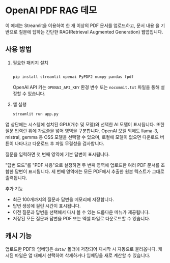 # OpenAI PDF RAG 데모

이 예제는 Streamlit을 이용하여 한 개 이상의 PDF 문서를 업로드하고, 문서 내용
을 기반으로 질문에 답하는 간단한 RAG(Retrieval Augmented Generation) 웹앱입니다.

## 사용 방법

1. 필요한 패키지 설치
   ```bash

   pip install streamlit openai PyPDF2 numpy pandas fpdf
   ```
   OpenAI API 키는 `OPENAI_API_KEY` 환경 변수 또는 `nocommit.txt` 파일을 통해
   설정할 수 있습니다.

2. 앱 실행
   ```bash
   streamlit run app.py
   ```

앱 상단에는 시스템에 설치된 GPU(개수 및 모델)와 선택한 AI 모델이 표시됩니다.
또한 질문 입력란 위에 가로줄을 넣어 영역을 구분합니다. OpenAI 모델 외에도
llama-3, mistral, gemma 등 OSS 모델을 선택할 수 있으며, 로컬에 모델이 없으면
다운로드 버튼이 나타나고 다운로드 후 파일 무결성을 검사합니다.


질문을 입력하면 첫 번째 영역에 기본 답변이 표시됩니다.

"답변 모드"를 "PDF 사용"으로 설정하면 두 번째 영역에 업로드한 여러 PDF
문서를 조합한 답변이 표시됩니다. 세 번째 영역에는 모든 PDF에서 추출한
원본 텍스트가 그대로 출력됩니다.

추가 기능
- 최근 100개까지의 질문과 답변을 메모리에 저장합니다.
- 답변 생성에 걸린 시간이 표시됩니다.
- 이전 질문과 답변을 선택해서 다시 볼 수 있는 드롭다운 메뉴가 제공됩니다.
- 저장된 모든 질문과 답변을 PDF 또는 엑셀 파일로 다운로드할 수 있습니다.

## 캐시 기능

업로드한 PDF와 임베딩은 `data/` 폴더에 저장되어 재시작 시 자동으로 불러옵니다.
캐시된 파일은 앱 내에서 선택하여 삭제하거나 임베딩을 새로 계산할 수 있습니다.
